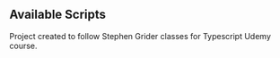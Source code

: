 ## Available Scripts

Project created to follow Stephen Grider classes for Typescript Udemy course.

